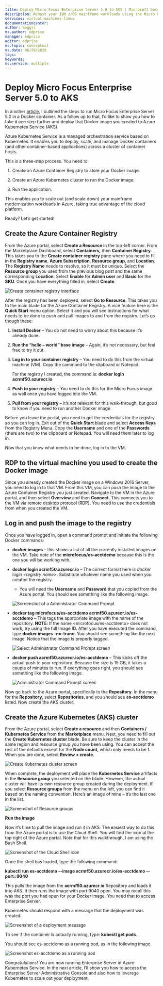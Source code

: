 ```yaml
---
title: Deploy Micro Focus Enterprise Server 5.0 to AKS | Microsoft Docs
description: Rehost your IBM z/OS mainframe workloads using the Micro Focus development and test environment on Azure virtual machines (VMs).
services: virtual-machines-linux
documentationcenter:
author: maggsl
ms.author: edprice
manager: edprice
editor: edprice
ms.topic: conceptual
ms.date: 06/29/2020
tags:
keywords:
ms.service: multiple
---
```


# Deploy Micro Focus Enterprise Server 5.0 to AKS

In another [article](./run-enterprise-server-container.md), I outlined the steps to run Micro Focus Enterprise Server 5.0 in a Docker container. As a follow up to that, I’d like to show you how to take it one step further and deploy that Docker image you created to Azure Kubernetes Service (AKS).

Azure Kubernetes Service is a managed orchestration service based on Kubernetes. It enables you to deploy, scale, and manage Docker containers (and other container-based applications) across a cluster of container hosts.

This is a three-step process. You need to:

1.  Create an Azure Container Registry to store your Docker image.

2.  Create an Azure Kubernetes cluster to run the Docker image.

3.  Run the application.

This enables you to scale out (and scale down) your mainframe modernization workloads in Azure, taking true advantage of the cloud platform.

Ready? Let’s get started!

## Create the Azure Container Registry

From the Azure portal, select **Create a Resource** in the top-left corner. From the Marketplace Dashboard, select **Containers,** then **Container Registry**. This takes you to the **Create container registry** pane where you need to fill in the **Registry name**, **Azure Subscription**, **Resource group**, and **Location**. The **Registry Name** needs to resolve, so it must be unique. Select the **Resource group** you used from the previous blog post and the same corresponding **Location**. Select **Enable** for **Admin user** and **Basic** for the **SKU**. Once you have everything filled in, select **Create**.

![Create container registry interface](media/deploy-image-1.png)

After the registry has been deployed, select **Go to Resource**. This takes you to the main blade for the Azure Container Registry. A nice feature here is the **Quick Start** menu option. Select it and you will see instructions for what needs to be done to push and pull images to and from the registry. Let’s go though these:

1.  **Install Docker** – You do not need to worry about this because it’s already done.

2.  **Run the “hello – world” base image** – Again, it’s not necessary, but feel free to try it out.

3.  **Log in to your container registry** – You need to do this from the virtual machine (VM). Copy the command to the clipboard or Notepad.

    For the registry I created, the command is: **docker login acrmf50.azurecr.io**

4.  **Push to your registry** – You need to do this for the Micro Focus image as well once you have logged into the VM.

5.  **Pull from your registry** – It’s not relevant for this walk-through, but good to know if you need to run another Docker image.

Before you leave the portal, you need to get the credentials for the registry so you can log in. Exit out of the **Quick Start** blade and select **Access Keys** from the Registry Menu. Copy the **Username** and one of the **Passwords** (there are two) to the clipboard or Notepad. You will need them later to log in.

Now that you know what needs to be done, log in to the VM.

## RDP to the virtual machine you used to create the Docker image

Since you already created the Docker image on a Windows 2016 Server, you need to log in to that VM. From this VM, you can push the image to the Azure Container Registry you just created. Navigate to the VM in the Azure portal, and then select **Overview** and then **Connect**. This connects you to the VM via remote desktop protocol (RDP). You need to use the credentials from when you created the VM.

## Log in and push the image to the registry

Once you have logged in, open a command prompt and initiate the following Docker commands:

-   **docker images** – this shows a list of all the currently installed images  on the VM. Take note of the **microfocus/es-acctdemo** because this is the one you will be working with.

-   **docker login acrmf50.azurecr.io** – The correct format here is *docker login \<registry name\>*. Substitute whatever name you used when you created the registry.

    -   You will need the **Username** and **Password** that you copied from the Azure portal. You should see something like the following image.

    ![Screenshot of a Administrator Command Prompt](media/deploy-image-2.png)

-   **docker tag microfocus/es-acctdemo acrmf50.azurecr.io/es-acctdemo** – This tags the appropriate image with the name of the repository. **NOTE**: If the name \<microfocus/es-acctdemo\> does not work, try using the full Image ID. After you have executed the command, type **docker images –no-trunc**. You should see something like the next image. Notice that the image is properly tagged.

    ![Select Administrator Command Prompt screen](media/deploy-image-3.png)

-   **docker push acrmf50.azurecr.io/es-acctdemo** – This kicks off the actual push to your repository. Because the size is 15 GB, it takes a couple of  minutes to run. If everything goes right, you should see something like the  following image.

    ![Administrator Command Prompt screen](media/deploy-image-4.png)

Now go back to the Azure portal, specifically to the **Repository**. In the menu for the **Repository**, select **Repositories**, and you should see **es-acctdemo** listed. Now create the AKS cluster.

## Create the Azure Kubernetes (AKS) cluster

From the Azure portal, select **Create a resource** and then **Containers / Kubernetes Service** from the **Marketplace** menu. Next, you need to fill out the **Create Kubernetes cluster** blade. Be sure to keep the cluster in the same region and resource group you have been using. You can accept the rest of the defaults except for the **Node count,** which only needs to be 1. When you are done, select **Review + create**.

![Create Kubernetes cluster screen](media/deploy-image-5.png)

When complete, the deployment will place the **Kubernetes Service** artifacts in the **Resource group** you selected on the blade. However, the actual cluster will have its own resource group created during the deployment. If you select **Resource groups** from the menu on the left, you can find it based on the naming convention. Here’s an image of mine – it’s the last one in the list.

![Screenshot of Resource groups](media/deploy-image-6.png)

**Run the image**

Now it’s time to pull the image and run it in AKS. The easiest way to do this from the Azure portal is to use the Cloud Shell. You will find the icon at the top right of the Azure portal. Note that for this walkthrough, I am using the Bash Shell.

![Screenshot of the Cloud Shell icon](media/deploy-image-7.png)

Once the shell has loaded, type the following command:

**kubectl run es-acctdemo --image acrmf50.azurecr.io/es-acctdemo --port=9040**

This pulls the image from the **acrmf50.azurecr.io** Repository and loads it into AKS. It then runs the image with port 9040 open. You may recall this was the port you had open for your Docker image. You need that to access Enterprise Server.

Kubernetes should respond with a message that the deployment was created.

![Screenshot of a deployment message](media/deploy-image-8.jpg)

To see if the container is actually running, type: **kubectl get pods**.

You should see es-acctdemo as a running pod, as in the following image.

![Screenshot es-acctdemo as a running pod](media/deploy-image-9.png)

Congratulations! You are now running Enterprise Server in Azure Kubernetes Service. In the next article, I’ll show you how to access the Enterprise Server Administrative Console and also how to leverage Kubernetes to scale out your deployment.
